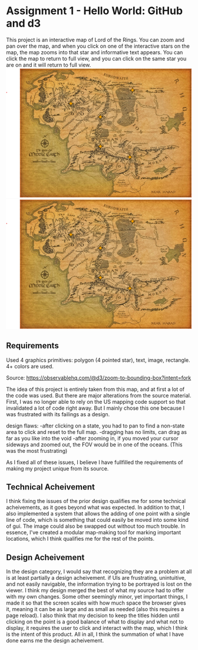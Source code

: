 Assignment 1 - Hello World: GitHub and d3  
===

This project is an interactive map of Lord of the Rings. You can zoom and pan over the map, and when you click on one of the interactive stars on the map, the map zooms into that star and informative text appears. You can click the map to return to full view, and you can click on the same star you are on and it will return to full view.
![The full map from the start](ReadmeScreenshot1.png)
![The map zoomed in after clicking](ReadmeScreenshot1.png)

Requirements
---

Used 4 graphics primitives: polygon (4 pointed star), text, image, rectangle. 4+ colors are used.

Source: https://observablehq.com/@d3/zoom-to-bounding-box?intent=fork

The idea of this project is entirely taken from this map, and at first a lot of the code was used. But there are major alterations from the source material. First, I was no longer able to rely on the US mapping code support so that invalidated a lot of code right away. But I mainly chose this one because I was frustrated with its failings as a design.

design flaws:
-after clicking on a state, you had to pan to find a non-state area to click and reset to the full map.
-dragging has no limits, can drag as far as you like into the void
-after zooming in, if you moved your cursor sideways and zoomed out, the FOV would be in one of the oceans. (This was the most frustrating)

As I fixed all of these issues, I believe I have fullfilled the requirements of making my project unique from its source.

Technical Acheivement
---

I think fixing the issues of the prior design qualifies me for some technical acheivements, as it goes beyond what was expected. In addition to that, I also implemented a system that allows the adding of one point with a single line of code, which is something that could easily be moved into some kind of gui. The image could also be swapped out without too much trouble. In essence, I've created a modular map-making tool for marking important locations, which I think qualifies me for the rest of the points.



Design Acheivement
---

In the design category, I would say that recognizing they are a problem at all is at least partially a design acheivement. if UIs are frustrating, unintuitive, and not easily navigable, the information trying to be portrayed is lost on the viewer. I think my design merged the best of what my source had to offer with my own changes. Some other seemingly minor, yet important things, I made it so that the screen scales with how much space the browser gives it, meaning it can be as large and as small as needed (also this requires a page reload). I also think that my decision to keep the titles hidden until clicking on the point is a good balance of what to display and what not to display, it requires the user to click and interact with the map, which I think is the intent of this product. All in all, I think the summation of what I have done earns me the design acheivement.